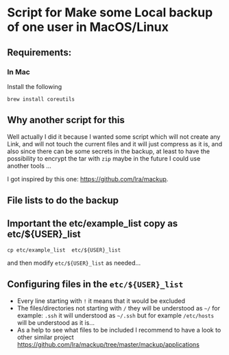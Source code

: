 # Script for Make some Local backup of one user in MacOS/Linux

## Requirements:

### In Mac
Install the following 

```
brew install coreutils
```

## Why another script for this

Well actually I did it because I wanted some script which will not create any Link, and will not touch the current files and it will just compress as it is, and also since there can be some secrets in the backup, at least to have the possibility to encrypt the tar with `zip` maybe in the future I could use another tools ...

I got inspired by this one: https://github.com/lra/mackup. 


##  File lists to do the backup

## Important  the etc/example_list copy as etc/${USER}_list
```
cp etc/example_list  etc/${USER}_list
```

and then modify `etc/${USER}_list` as needed...

## Configuring files in the `etc/${USER}_list`  

* Every line starting with `!` it means that it would be excluded
* The files/directories not starting with `/` they will be understood as `~/` for example: `.ssh` it will understood as `~/.ssh` but for example `/etc/hosts` will be understood as it is...
* As a help to see what files to be included I recommend to have a look to other similar project https://github.com/lra/mackup/tree/master/mackup/applications  
